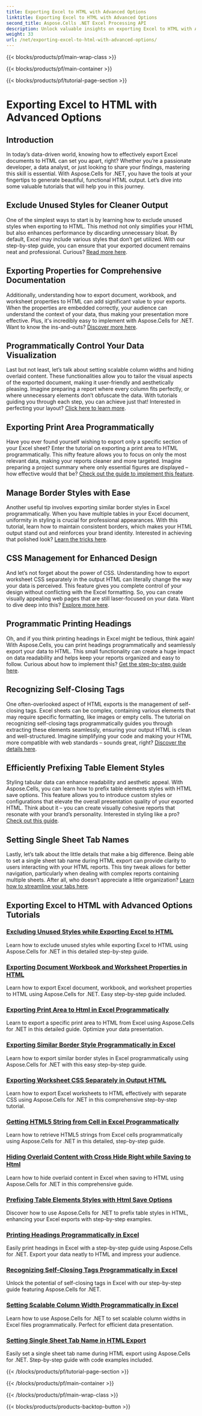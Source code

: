 ```yaml
---
title: Exporting Excel to HTML with Advanced Options
linktitle: Exporting Excel to HTML with Advanced Options
second_title: Aspose.Cells .NET Excel Processing API
description: Unlock valuable insights on exporting Excel to HTML with Aspose.Cells for .NET through detailed tutorials on various advanced options, enhancing your document exports.
weight: 33
url: /net/exporting-excel-to-html-with-advanced-options/
---
```


{{< blocks/products/pf/main-wrap-class >}}

{{< blocks/products/pf/main-container >}}

{{< blocks/products/pf/tutorial-page-section >}}

# Exporting Excel to HTML with Advanced Options

## Introduction

In today’s data-driven world, knowing how to effectively export Excel documents to HTML can set you apart, right? Whether you’re a passionate developer, a data analyst, or just looking to share your findings, mastering this skill is essential. With Aspose.Cells for .NET, you have the tools at your fingertips to generate beautiful, functional HTML output. Let’s dive into some valuable tutorials that will help you in this journey.

## Exclude Unused Styles for Cleaner Output

One of the simplest ways to start is by learning how to exclude unused styles when exporting to HTML. This method not only simplifies your HTML but also enhances performance by discarding unnecessary bloat. By default, Excel may include various styles that don’t get utilized. With our step-by-step guide, you can ensure that your exported document remains neat and professional. Curious? [Read more here](./excluding-unused-styles/).

## Exporting Properties for Comprehensive Documentation

Additionally, understanding how to export document, workbook, and worksheet properties to HTML can add significant value to your exports. When the properties are embedded correctly, your audience can understand the context of your data, thus making your presentation more effective. Plus, it's incredibly easy to implement with Aspose.Cells for .NET. Want to know the ins-and-outs? [Discover more here](./exporting-document-workbook-and-worksheet-properties/).

## Programmatically Control Your Data Visualization

Last but not least, let’s talk about setting scalable column widths and hiding overlaid content. These functionalities allow you to tailor the visual aspects of the exported document, making it user-friendly and aesthetically pleasing. Imagine preparing a report where every column fits perfectly, or where unnecessary elements don’t obfuscate the data. With tutorials guiding you through each step, you can achieve just that! Interested in perfecting your layout? [Click here to learn more](./setting-scalable-column-width/).

## Exporting Print Area Programmatically

Have you ever found yourself wishing to export only a specific section of your Excel sheet? Enter the tutorial on exporting a print area to HTML programmatically. This nifty feature allows you to focus on only the most relevant data, making your reports cleaner and more targeted. Imagine preparing a project summary where only essential figures are displayed – how effective would that be? [Check out the guide to implement this feature](./exporting-print-area/).

## Manage Border Styles with Ease

Another useful tip involves exporting similar border styles in Excel programmatically. When you have multiple tables in your Excel document, uniformity in styling is crucial for professional appearances. With this tutorial, learn how to maintain consistent borders, which makes your HTML output stand out and reinforces your brand identity. Interested in achieving that polished look? [Learn the tricks here](./exporting-similar-border-style/).

## CSS Management for Enhanced Design

And let’s not forget about the power of CSS. Understanding how to export worksheet CSS separately in the output HTML can literally change the way your data is perceived. This feature gives you complete control of your design without conflicting with the Excel formatting. So, you can create visually appealing web pages that are still laser-focused on your data. Want to dive deep into this? [Explore more here](./exporting-worksheet-css-separately/).

## Programmatic Printing Headings

Oh, and if you think printing headings in Excel might be tedious, think again! With Aspose.Cells, you can print headings programmatically and seamlessly export your data to HTML. This small functionality can create a huge impact on data readability and helps keep your reports organized and easy to follow. Curious about how to implement this? [Get the step-by-step guide here](./printing-headings/).

## Recognizing Self-Closing Tags

One often-overlooked aspect of HTML exports is the management of self-closing tags. Excel sheets can be complex, containing various elements that may require specific formatting, like images or empty cells. The tutorial on recognizing self-closing tags programmatically guides you through extracting these elements seamlessly, ensuring your output HTML is clean and well-structured. Imagine simplifying your code and making your HTML more compatible with web standards – sounds great, right? [Discover the details here](./recognizing-self-closing-tags/).

## Efficiently Prefixing Table Element Styles

Styling tabular data can enhance readability and aesthetic appeal. With Aspose.Cells, you can learn how to prefix table elements styles with HTML save options. This feature allows you to introduce custom styles or configurations that elevate the overall presentation quality of your exported HTML. Think about it – you can create visually cohesive reports that resonate with your brand’s personality. Interested in styling like a pro? [Check out this guide](./prefixing-table-elements-styles/).

## Setting Single Sheet Tab Names

Lastly, let’s talk about the little details that make a big difference. Being able to set a single sheet tab name during HTML export can provide clarity to users interacting with your HTML reports. This tiny tweak allows for better navigation, particularly when dealing with complex reports containing multiple sheets. After all, who doesn’t appreciate a little organization? [Learn how to streamline your tabs here](./setting-single-sheet-tab-name/).


## Exporting Excel to HTML with Advanced Options Tutorials
### [Excluding Unused Styles while Exporting Excel to HTML](./excluding-unused-styles/)
Learn how to exclude unused styles while exporting Excel to HTML using Aspose.Cells for .NET in this detailed step-by-step guide.
### [Exporting Document Workbook and Worksheet Properties in HTML](./exporting-document-workbook-and-worksheet-properties/)
Learn how to export Excel document, workbook, and worksheet properties to HTML using Aspose.Cells for .NET. Easy step-by-step guide included.
### [Exporting Print Area to Html in Excel Programmatically](./exporting-print-area/)
Learn to export a specific print area to HTML from Excel using Aspose.Cells for .NET in this detailed guide. Optimize your data presentation.
### [Exporting Similar Border Style Programmatically in Excel](./exporting-similar-border-style/)
Learn how to export similar border styles in Excel programmatically using Aspose.Cells for .NET with this easy step-by-step guide.
### [Exporting Worksheet CSS Separately in Output HTML](./exporting-worksheet-css-separately/)
Learn how to export Excel worksheets to HTML effectively with separate CSS using Aspose.Cells for .NET in this comprehensive step-by-step tutorial.
### [Getting HTML5 String from Cell in Excel Programmatically](./getting-html5-string-from-cell/)
Learn how to retrieve HTML5 strings from Excel cells programmatically using Aspose.Cells for .NET in this detailed, step-by-step guide.
### [Hiding Overlaid Content with Cross Hide Right while Saving to Html](./hiding-overlaid-content-with-cross-hide-right/)
Learn how to hide overlaid content in Excel when saving to HTML using Aspose.Cells for .NET in this comprehensive guide.
### [Prefixing Table Elements Styles with Html Save Options](./prefixing-table-elements-styles/)
Discover how to use Aspose.Cells for .NET to prefix table styles in HTML, enhancing your Excel exports with step-by-step examples.
### [Printing Headings Programmatically in Excel](./printing-headings/)
Easily print headings in Excel with a step-by-step guide using Aspose.Cells for .NET. Export your data neatly to HTML and impress your audience.
### [Recognizing Self-Closing Tags Programmatically in Excel](./recognizing-self-closing-tags/)
Unlock the potential of self-closing tags in Excel with our step-by-step guide featuring Aspose.Cells for .NET.
### [Setting Scalable Column Width Programmatically in Excel](./setting-scalable-column-width/)
Learn how to use Aspose.Cells for .NET to set scalable column widths in Excel files programmatically. Perfect for efficient data presentation.
### [Setting Single Sheet Tab Name in HTML Export](./setting-single-sheet-tab-name/)
Easily set a single sheet tab name during HTML export using Aspose.Cells for .NET. Step-by-step guide with code examples included.

{{< /blocks/products/pf/tutorial-page-section >}}

{{< /blocks/products/pf/main-container >}}

{{< /blocks/products/pf/main-wrap-class >}}

{{< blocks/products/products-backtop-button >}}
